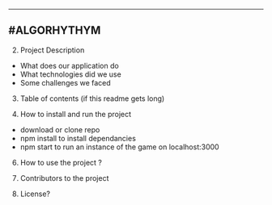 -------------------
#ALGORHYTHYM
-------------------

2. Project Description
- What does our application do
- What technologies did we use
- Some challenges we faced

3. Table of contents (if this readme gets long)

5. How to install and run the project
- download or clone repo
- npm install to install dependancies
- npm start to run an instance of the game on localhost:3000

6. How to use the project ?

8. Contributors to the project

10. License?
